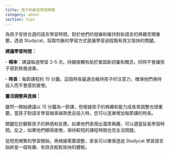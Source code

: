 ```yaml
---
title: 孩子的最佳學習時間
category: about
section: tips
---
```

為孩子安排合適的語言學習時間，對於他們的發展和維持對新語言的興趣至關重要。透過 Studycat，採取均衡的學習方式是讓學習過程既有效又愉快的關鍵。


**建議學習時間：**


\- **頻率**：建議每週學習 3\-5 次。持續接觸有助於鞏固新詞彙和概念，同時不會讓孩子感到負擔過重。


\- **時長**：每節課程約 15 分鐘。這個時長最適合維持孩子的注意力，確保他們保持投入而不會感到疲倦。


**靈活調整與進展：**


雖然一開始建議以 15 分鐘為一節課，但根據孩子的興趣和能力成長來調整也很重要。當孩子對語言學習越來越熟悉且投入時，您可以逐漸增加每節課的時長。


關鍵在於觀察孩子的熱情和反應。如果他們表現出濃厚興趣，可以適當延長學習時間。反之，如果他們顯得疲倦，保持較短的課程時間也完全沒問題。


從短而頻繁的學習開始，再根據需要調整，家長可以確保透過 Studycat 學習語言始終是一個有趣、有效且輕鬆愉快的體驗。